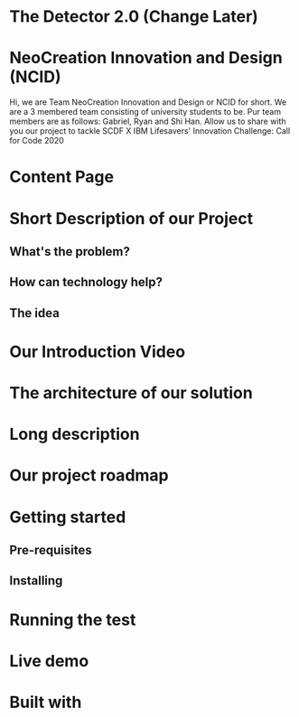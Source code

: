 # The Detector 2.0 (Change Later)
# NeoCreation Innovation and Design (NCID)
Hi, we are Team NeoCreation Innovation and Design or NCID for short. We are a 3 membered team consisting of university students to be. Pur team members are as follows: Gabriel, Ryan and Shi Han. Allow us to share with you our project to tackle SCDF X IBM Lifesavers' Innovation Challenge: Call for Code 2020
# Content Page
# Short Description of our Project
## What's the problem?
## How can technology help?
## The idea
# Our Introduction Video
# The architecture of our solution
# Long description
# Our project roadmap
# Getting started
## Pre-requisites
## Installing
# Running the test
# Live demo
# Built with
